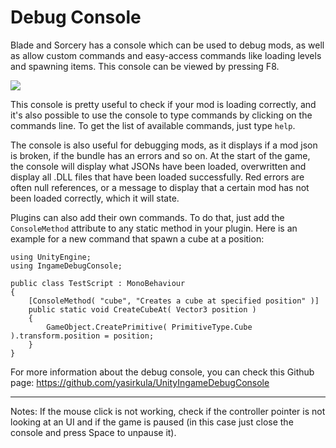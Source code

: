 # Debug Console

Blade and Sorcery has a console which can be used to debug mods, as well as allow custom commands and easy-access commands like loading levels and spawning items. This console can be viewed by pressing F8.

![](https://i.imgur.com/0QXvQ9h.png)

This console is pretty useful to check if your mod is loading correctly, and it's also possible to use the console to type commands by clicking on the commands line. To get the list of available commands, just type `help`.

The console is also useful for debugging mods, as it displays if a mod json is broken, if the bundle has an errors and so on. At the start of the game, the console will display what JSONs have been loaded, overwritten and display all .DLL files that have been loaded successfully. Red errors are often null references, or a message to display that a certain mod has not been loaded correctly, which it will state.

Plugins can also add their own commands. To do that, just add the `ConsoleMethod` attribute to any static method in your plugin.
Here is an example for a new command that spawn a cube at a position:

```
using UnityEngine;
using IngameDebugConsole;

public class TestScript : MonoBehaviour
{
	[ConsoleMethod( "cube", "Creates a cube at specified position" )]
	public static void CreateCubeAt( Vector3 position )
	{
		GameObject.CreatePrimitive( PrimitiveType.Cube ).transform.position = position;
	}
}
```

For more information about the debug console, you can check this Github page: https://github.com/yasirkula/UnityIngameDebugConsole

---

Notes: If the mouse click is not working, check if the controller pointer is not looking at an UI and if the game is paused (in this case just close the console and press Space to unpause it).

